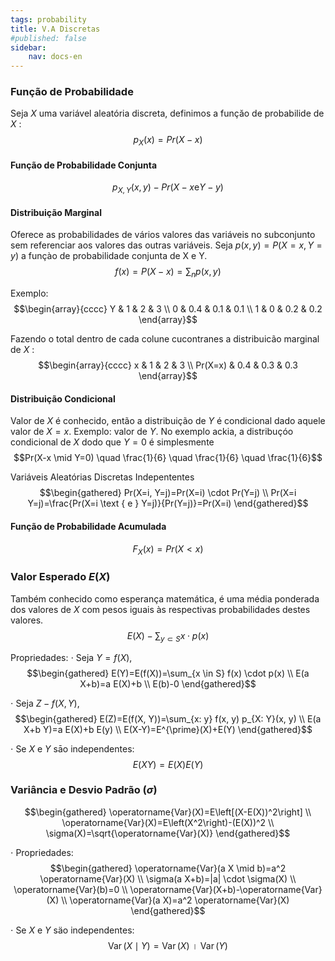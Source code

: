 ```yaml
---
tags: probability
title: V.A Discretas
#published: false
sidebar:
    nav: docs-en
---
```


### Função de Probabilidade
Seja $X$ uma variável aleatória discreta, definimos a funçăo de probabilide de $X$ :
$$p_X(x)=Pr(X-x)$$

#### Função de Probabilidade Conjunta
$$p_{X, Y}(x, y)-Pr(X-x \mathrm{e} Y-y)$$

#### Distribuição Marginal
Oferece as probabilidades de vários valores das variáveis no subconjunto sem referenciar aos valores das outras variáveis.
Seja $p(x, y)=P(X=x, Y=y)$ a funçào de probabilidade conjunta de $\mathrm{X}$ e $\mathrm{Y}$.
$$f(x)=P(X-x)=\sum_n p(x, y)$$

Exemplo:
$$\begin{array}{cccc}
Y & 1 & 2 & 3 \\
0 & 0.4 & 0.1 & 0.1 \\
1 & 0 & 0.2 & 0.2
\end{array}$$

Fazendo o total dentro de cada colune cucontranes a distribuicão marginal de $X$ :
$$\begin{array}{cccc}
x & 1 & 2 & 3 \\
Pr(X=x) & 0.4 & 0.3 & 0.3
\end{array}$$

####  Distribuição Condicional
Valor de $X$ é conhecido, então a distribuição de $Y$ é condicional dado aquele valor de $X=x$. Exemplo: valor de $Y$. No exemplo ackia, a distribuçóo condicional de $X$ dodo que $Y=0$ é simplesmente
$$Pr(X-x \mid Y=0) \quad \frac{1}{6} \quad \frac{1}{6} \quad \frac{1}{6}$$

Variáveis Aleatórias Discretas Indepententes
$$\begin{gathered}
Pr(X=i, Y=j)=Pr(X=i) \cdot Pr(Y=j) \\
Pr(X=i Y=j)=\frac{Pr(X=i \text { e } Y=j)}{Pr(Y=j)}=Pr(X=i)
\end{gathered}$$

#### Função de Probabilidade Acumulada
$$F_X(x)=Pr(X<x)$$

### Valor Esperado $E(X)$
Também conhecido como esperança matemática, é uma média ponderada dos valores de $X$ com pesos iguais às respectivas probabilidades destes valores.
$$E(X)-\sum_{y \subset S} x \cdot p(x)$$

Propriedades:
$\cdot$ Seja $Y=f(X)$,
$$\begin{gathered}
E(Y)=E(f(X))=\sum_{x \in S} f(x) \cdot p(x) \\
E(a X+b)=a E(X)+b \\
E(b)-0
\end{gathered}$$

$\cdot$  Seja $Z-f(X, Y)$,
$$\begin{gathered}
E(Z)=E(f(X, Y))=\sum_{x: y} f(x, y) p_{X: Y}(x, y) \\
E(a X+b Y)=a E(X)+b E(y) \\
E(X-Y)=E^{\prime}(X)+E(Y)
\end{gathered}$$

$\cdot$ Se $X$ e $Y$ sāo independentes:
$$E(X Y)=E(X) E(Y)$$

### Variância e Desvio Padrão $(\sigma)$
$$\begin{gathered}
\operatorname{Var}(X)=E\left[(X-E(X))^2\right] \\
\operatorname{Var}(X)=E\left(X^2\right)-(E(X))^2 \\
\sigma(X)=\sqrt{\operatorname{Var}(X)}
\end{gathered}$$

$\cdot$ Propriedades:
$$\begin{gathered}
\operatorname{Var}(a X \mid b)=a^2 \operatorname{Var}(X) \\
\sigma(a X+b)=|a| \cdot \sigma(X) \\
\operatorname{Var}(b)=0 \\
\operatorname{Var}(X+b)-\operatorname{Var}(X) \\
\operatorname{Var}(a X)=a^2 \operatorname{Var}(X)
\end{gathered}$$

$\cdot$  Se $X$ e $Y$ säo independentes:
$$\operatorname{Var}(X \mid Y)=\operatorname{Var}(X) \text { । } \operatorname{Var}(Y)$$
